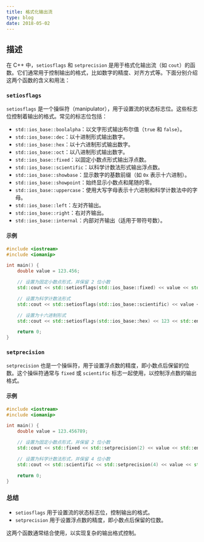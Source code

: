 ```yaml
---
title: 格式化输出流
type: blog
date: 2018-05-02
---
```


## 描述

在 C++ 中，`setiosflags` 和 `setprecision` 是用于格式化输出流（如 `cout`）的函数。它们通常用于控制输出的格式，比如数字的精度、对齐方式等。下面分别介绍这两个函数的含义和用法：

### `setiosflags`

`setiosflags` 是一个操纵符（manipulator），用于设置流的状态标志位。这些标志位控制着输出的格式。常见的标志位包括：

- `std::ios_base::boolalpha`：以文字形式输出布尔值（`true` 和 `false`）。
- `std::ios_base::dec`：以十进制形式输出数字。
- `std::ios_base::hex`：以十六进制形式输出数字。
- `std::ios_base::oct`：以八进制形式输出数字。
- `std::ios_base::fixed`：以固定小数点形式输出浮点数。
- `std::ios_base::scientific`：以科学计数法形式输出浮点数。
- `std::ios_base::showbase`：显示数字的基数前缀（如 `0x` 表示十六进制）。
- `std::ios_base::showpoint`：始终显示小数点和尾随的零。
- `std::ios_base::uppercase`：使用大写字母表示十六进制和科学计数法中的字母。
- `std::ios_base::left`：左对齐输出。
- `std::ios_base::right`：右对齐输出。
- `std::ios_base::internal`：内部对齐输出（适用于带符号数）。

#### 示例
```cpp
#include <iostream>
#include <iomanip>

int main() {
    double value = 123.456;

    // 设置为固定小数点形式，并保留 2 位小数
    std::cout << std::setiosflags(std::ios_base::fixed) << value << std::endl;

    // 设置为科学计数法形式
    std::cout << std::setiosflags(std::ios_base::scientific) << value << std::endl;

    // 设置为十六进制形式
    std::cout << std::setiosflags(std::ios_base::hex) << 123 << std::endl;

    return 0;
}
```

### `setprecision`

`setprecision` 也是一个操纵符，用于设置浮点数的精度，即小数点后保留的位数。这个操纵符通常与 `fixed` 或 `scientific` 标志一起使用，以控制浮点数的输出格式。

#### 示例
```cpp
#include <iostream>
#include <iomanip>

int main() {
    double value = 123.456789;

    // 设置为固定小数点形式，并保留 2 位小数
    std::cout << std::fixed << std::setprecision(2) << value << std::endl;

    // 设置为科学计数法形式，并保留 4 位小数
    std::cout << std::scientific << std::setprecision(4) << value << std::endl;

    return 0;
}
```

### 总结

- `setiosflags` 用于设置流的状态标志位，控制输出的格式。
- `setprecision` 用于设置浮点数的精度，即小数点后保留的位数。

这两个函数通常结合使用，以实现复杂的输出格式控制。